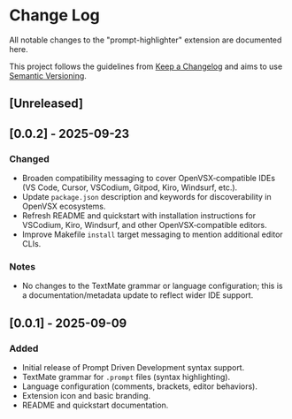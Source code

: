 # Change Log

All notable changes to the "prompt-highlighter" extension are documented here.

This project follows the guidelines from [Keep a Changelog](https://keepachangelog.com/en/1.1.0/) and aims to use [Semantic Versioning](https://semver.org/).

## [Unreleased]

## [0.0.2] - 2025-09-23

### Changed
- Broaden compatibility messaging to cover OpenVSX‑compatible IDEs (VS Code, Cursor, VSCodium, Gitpod, Kiro, Windsurf, etc.).
- Update `package.json` description and keywords for discoverability in OpenVSX ecosystems.
- Refresh README and quickstart with installation instructions for VSCodium, Kiro, Windsurf, and other OpenVSX‑compatible editors.
- Improve Makefile `install` target messaging to mention additional editor CLIs.

### Notes
- No changes to the TextMate grammar or language configuration; this is a documentation/metadata update to reflect wider IDE support.

## [0.0.1] - 2025-09-09

### Added
- Initial release of Prompt Driven Development syntax support.
- TextMate grammar for `.prompt` files (syntax highlighting).
- Language configuration (comments, brackets, editor behaviors).
- Extension icon and basic branding.
- README and quickstart documentation.
